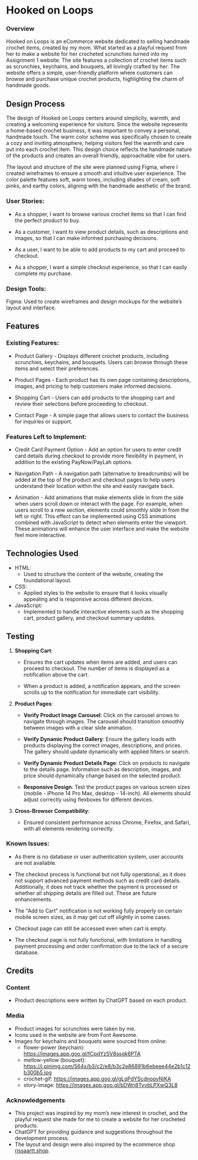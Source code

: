 # Hooked on Loops
### Overview
Hooked on Loops is an eCommerce website dedicated to selling handmade crochet items, created by my mom. What started as a playful request from her to make a website for her crocheted scrunchies turned into my Assignment 1 website. The site features a collection of crochet items such as scrunchies, keychains, and bouquets, all lovingly crafted by her. The website offers a simple, user-friendly platform where customers can browse and purchase unique crochet products, highlighting the charm of handmade goods.

## Design Process
The design of Hooked on Loops centers around simplicity, warmth, and creating a welcoming experience for visitors. Since the website represents a home-based crochet business, it was important to convey a personal, handmade touch. The warm color scheme was specifically chosen to create a cozy and inviting atmosphere, helping visitors feel the warmth and care put into each crochet item. This design choice reflects the handmade nature of the products and creates an overall friendly, approachable vibe for users.

The layout and structure of the site were planned using Figma, where I created wireframes to ensure a smooth and intuitive user experience. The color palette features soft, warm tones, including shades of cream, soft pinks, and earthy colors, aligning with the handmade aesthetic of the brand.

### User Stories:
* As a shopper, I want to browse various crochet items so that I can find the perfect product to buy.

* As a customer, I want to view product details, such as descriptions and images, so that I can make informed purchasing decisions.

* As a user, I want to be able to add products to my cart and proceed to checkout.

* As a shopper, I want a simple checkout experience, so that I can easily complete my purchase.

### Design Tools:
Figma: Used to create wireframes and design mockups for the website’s layout and interface.

## Features
### Existing Features:
* Product Gallery - Displays different crochet products, including scrunchies, keychains, and bouquets. Users can browse through these items and select their preferences.

* Product Pages - Each product has its own page containing descriptions, images, and pricing to help customers make informed decisions.

* Shopping Cart - Users can add products to the shopping cart and review their selections before proceeding to checkout.

* Contact Page - A simple page that allows users to contact the business for inquiries or support.

### Features Left to Implement:
* Credit Card Payment Option - Add an option for users to enter credit card details during checkout to provide more flexibility in payment, in addition to the existing PayNow/PayLah options.

* Navigation Path - A navigation path (alternative to breadcrumbs) will be added at the top of the product and checkout pages to help users understand their location within the site and easily navigate back.

* Animation - Add animations that make elements slide in from the side when users scroll down or interact with the page. For example, when users scroll to a new section, elements could smoothly slide in from the left or right. This effect can be implemented using CSS animations combined with JavaScript to detect when elements enter the viewport. These animations will enhance the user interface and make the website feel more interactive.

## Technologies Used
* HTML:
  * Used to structure the content of the website, creating the foundational layout.
* CSS:
  * Applied styles to the website to ensure that it looks visually appealing and is responsive across different devices.
* JavaScript:
  * Implemented to handle interactive elements such as the shopping cart, product gallery, and checkout summary updates.

## Testing
1. **Shopping Cart**:
   * Ensures the cart updates when items are added, and users can proceed to checkout. The number of items is displayed as a notification above the cart.

   * When a product is added, a notification appears, and the screen scrolls up to the notification for immediate cart visibility.

2. **Product Pages**:
   * **Verify Product Image Carousel**: Click on the carousel arrows to navigate through images. The carousel should transition smoothly between images with a clear slide animation.

   * **Verify Dynamic Product Gallery**: Ensure the gallery loads with products displaying the correct images, descriptions, and prices. The gallery should update dynamically with applied filters or search.

   * **Verify Dynamic Product Details Page**: Click on products to navigate to the details page. Information such as description, images, and price should dynamically change based on the selected product.

   * **Responsive Design**: Test the product pages on various screen sizes (mobile - iPhone 14 Pro Max, desktop - 14-inch). All elements should adjust correctly using flexboxes for different devices.

3. **Cross-Browser Compatibility**:
   * Ensured consistent performance across Chrome, Firefox, and Safari, with all elements rendering correctly.


### Known Issues:
* As there is no database or user authentication system, user accounts are not available.

* The checkout process is functional but not fully operational, as it does not support advanced payment methods such as credit card details. Additionally, it does not track whether the payment is processed or whether all shipping details are filled out. These are future enhancements.

* The "Add to Cart" notification is not working fully properly on certain mobile screen sizes, as it may get cut off slightly in some cases.

* Checkout page can still be accessed even when cart is empty.

* The checkout page is not fully functional, with limitations in handling payment processing and order confirmation due to the lack of a secure database.

## Credits
### Content
* Product descriptions were written by ChatGPT based on each product.

### Media
* Product images for scrunchies were taken by me.
* Icons used in the website are from Font Awesome.
* Images for keychains and bouquets were sourced from online:
  * flower-power (keychain): https://images.app.goo.gl/fCpdYz5V8ssgk6PTA
  * mellow-yellow (bouquet): https://i.pinimg.com/564x/b3/c2/e8/b3c2e86891b6ebeee44e2b1c12b300b5.jpg
  * crochet-gif: https://images.app.goo.gl/gLqPdYScdnopyNjKA
  * story-image: https://images.app.goo.gl/bDWn8TvvbLPXwQ3L8

### Acknowledgements
* This project was inspired by my mom’s new interest in crochet, and the playful request she made for me to create a website for her crocheted products. 
* ChatGPT for providing guidance and suggestions throughout the development process.
* The layout and design were also inspired by the ecommerce shop [rissaartt.shop](https://rissaartt.shop/shop-all/).
